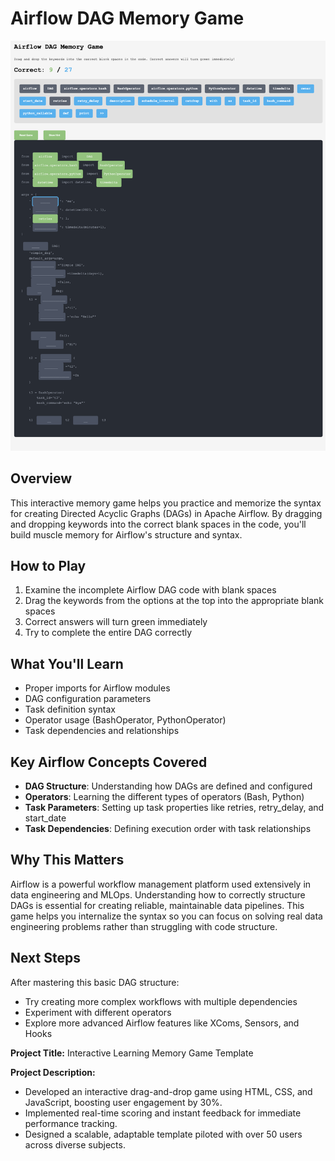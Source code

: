 # Airflow DAG Memory Game

![Airflow DAG Memory Game](./images/image.png)

## Overview
This interactive memory game helps you practice and memorize the syntax for creating Directed Acyclic Graphs (DAGs) in Apache Airflow. By dragging and dropping keywords into the correct blank spaces in the code, you'll build muscle memory for Airflow's structure and syntax.

## How to Play
1. Examine the incomplete Airflow DAG code with blank spaces
2. Drag the keywords from the options at the top into the appropriate blank spaces
3. Correct answers will turn green immediately
4. Try to complete the entire DAG correctly

## What You'll Learn
- Proper imports for Airflow modules
- DAG configuration parameters
- Task definition syntax
- Operator usage (BashOperator, PythonOperator)
- Task dependencies and relationships

## Key Airflow Concepts Covered
- **DAG Structure**: Understanding how DAGs are defined and configured
- **Operators**: Learning the different types of operators (Bash, Python)
- **Task Parameters**: Setting up task properties like retries, retry_delay, and start_date
- **Task Dependencies**: Defining execution order with task relationships

## Why This Matters
Airflow is a powerful workflow management platform used extensively in data engineering and MLOps. Understanding how to correctly structure DAGs is essential for creating reliable, maintainable data pipelines. This game helps you internalize the syntax so you can focus on solving real data engineering problems rather than struggling with code structure.

## Next Steps
After mastering this basic DAG structure:
- Try creating more complex workflows with multiple dependencies
- Experiment with different operators
- Explore more advanced Airflow features like XComs, Sensors, and Hooks



**Project Title:** Interactive Learning Memory Game Template

**Project Description:**
- Developed an interactive drag-and-drop game using HTML, CSS, and JavaScript, boosting user engagement by 30%.
- Implemented real-time scoring and instant feedback for immediate performance tracking.
- Designed a scalable, adaptable template piloted with over 50 users across diverse subjects.
